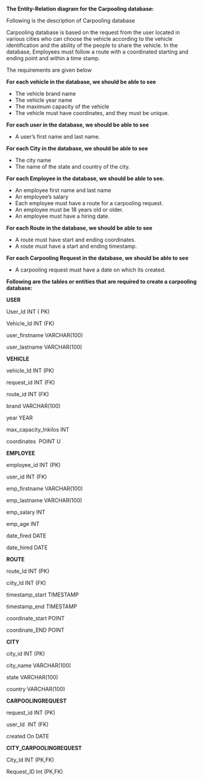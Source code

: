 ﻿

**The Entity-Relation diagram for the Carpooling database:**

Following is the description of Carpooling database

Carpooling database is based on the request from the user located in various cities who can choose the vehicle according to the vehicle identification and the ability of the people to share the vehicle. In the database, Employees must follow a route with a coordinated starting and ending point and within a time stamp.

The requirements are given below

**For each vehicle in the database, we should be able to see**

- The vehicle brand name
- The vehicle year name
- The maximum capacity of the vehicle
- The vehicle must have coordinates, and they must be unique.

**For each user in the database, we should be able to see**

- A user’s first name and last name.

**For each City in the database, we should be able to see**

- The city name
- The name of the state and country of the city.

**For each Employee in the database, we should be able to see.**

- An employee first name and last name
- An employee’s salary 
- Each employee must have a route for a carpooling request.
- An employee must be 18 years old or older.
- An employee must have a hiring date.

**For each Route in the database, we should be able to see**

- A route must have start and ending coordinates. 
- A route must have a start and ending timestamp.

**For each Carpooling Request in the database, we should be able to see**

- A carpooling request must have a date on which its created.

**Following are the tables or entities that are required to create a carpooling database:**

**USER** 

User\_Id INT ( PK)

Vehicle\_Id INT (FK)

user\_firstname VARCHAR(100)

user\_lastname VARCHAR(100)

**VEHICLE**

vehicle\_Id INT (PK)

request\_id INT (FK)

route\_id INT (FK)

brand VARCHAR(100)

year YEAR

max\_capacity\_Inkilos  INT

coordinates  POINT U



**EMPLOYEE**

employee\_id INT (PK)

user\_id INT (FK)

emp\_firstname VARCHAR(100)

emp\_lastname VARCHAR(100) 

emp\_salary INT

emp\_age INT

date\_fired DATE

date\_hired DATE

**ROUTE**

route\_Id INT (PK)

ciity\_Id INT (FK)

timestamp\_start TIMESTAMP

timestamp\_end TIMESTAMP

coordinate\_start POINT

coordinate\_END POINT


**CITY**

city\_id INT (PK)

city\_name VARCHAR(100)

state VARCHAR(100)

country VARCHAR(100)

**CARPOOLINGREQUEST**

request\_id INT (PK)

user\_Id  INT (FK)

created On DATE

**CITY\_CARPOOLINGREQUEST**

City\_Id INT (PK,FK)

Request\_ID Int (PK,FK)

